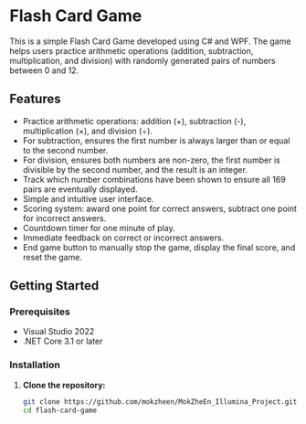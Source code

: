 # Flash Card Game

This is a simple Flash Card Game developed using C# and WPF. The game helps users practice arithmetic operations (addition, subtraction, multiplication, and division) with randomly generated pairs of numbers between 0 and 12.

## Features

- Practice arithmetic operations: addition (+), subtraction (-), multiplication (×), and division (÷).
- For subtraction, ensures the first number is always larger than or equal to the second number.
- For division, ensures both numbers are non-zero, the first number is divisible by the second number, and the result is an integer.
- Track which number combinations have been shown to ensure all 169 pairs are eventually displayed.
- Simple and intuitive user interface.
- Scoring system: award one point for correct answers, subtract one point for incorrect answers.
- Countdown timer for one minute of play.
- Immediate feedback on correct or incorrect answers.
- End game button to manually stop the game, display the final score, and reset the game.

## Getting Started

### Prerequisites

- Visual Studio 2022
- .NET Core 3.1 or later

### Installation

1. **Clone the repository:**

   ```bash
   git clone https://github.com/mokzheen/MokZheEn_Illumina_Project.git
   cd flash-card-game
